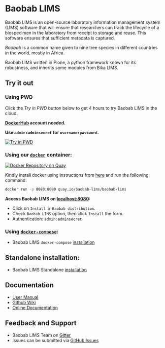 # Baobab LIMS

Baobab LIMS is an open-source laboratory information management system (LIMS) software that will ensure that researchers can track the lifecycle of a biospecimen in the laboratory from receipt to storage and reuse. This software ensures that sufficient metadata is captured.

_Baobab_ is a common name given to nine tree species in different countries in the world, mostly in Africa.

Baobab LIMS written in Plone, a python framework known for its robustness, and inherits some modules from Bika LIMS.

## Try it out

### Using PWD

Click the _Try in PWD_ button below to get 4 hours to try Baobab LIMS in the cloud.

**[DockerHub](https://hub.docker.com/) account needed.**

**Use `admin:adminsecret` for `username:password`.**

[![Try in PWD](https://cdn.rawgit.com/play-with-docker/stacks/cff22438/assets/images/button.png)](http://play-with-docker.com?stack=https://raw.githubusercontent.com/BaobabLims/baobab.lims/master/stack.yml)

### Using our [`docker`](https://docs.docker.com/install/) container:

[![Docker Repository on Quay](https://quay.io/repository/baobab-lims/baobab-lims/status "Docker Repository on Quay")](https://quay.io/repository/baobab-lims/baobab-lims)

Kindly install docker using instructions from [here](https://www.docker.com/community-edition) and run the following command:

```sh
docker run -p 8080:8080 quay.io/baobab-lims/baobab-lims
```

**Access Baobab LIMS on [localhost:8080](http://localhost:8080):**

- Click on `Install a Baobab distribution`.
- Check `Baobab LIMS` option, then click `Install` the form.
- Authentication: `admin:adminsecret`

### Using [`docker-compose`](https://docs.docker.com/install/):

- Baobab LIMS `docker-compose` [installation](https://github.com/BaobabLims/baobab.lims/blob/master/docker/README.md)

## Standalone installation:

- Baobab LIMS Standalone [installation](https://github.com/hocinebendou/baobab.lims/wiki/Installation)

## Documentation

- [User Manual](https://b3abiobank.sanbi.ac.za/demo/manual.pdf)
- [Github Wiki](https://github.com/hocinebendou/baobab.lims/wiki)
- [Online Documentation](https://baobab-lims.readthedocs.io/en/latest/)

## Feedback and Support

- Baobab LIMS Team on [Gitter](https://gitter.im/BaobabLims/Lobby)
- Issues can be submitted via [GitHub Issues](https://github.com/BaobabLims/baobab.lims/issues)
